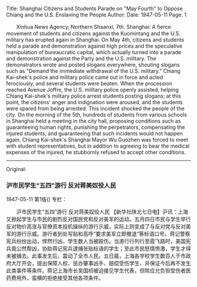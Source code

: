 Title: Shanghai Citizens and Students Parade on "May Fourth" to Oppose Chiang and the U.S. Enslaving the People
Author:
Date: 1947-05-11
Page: 1

　　Xinhua News Agency, Northern Shaanxi, 7th. Shanghai: A fierce movement of students and citizens against the Kuomintang and the U.S. military has erupted again in Shanghai. On May 4th, citizens and students held a parade and demonstration against high prices and the speculative manipulation of bureaucratic capital, which actually turned into a parade and demonstration against the Party and the U.S. military. The demonstrators wrote and posted slogans everywhere, shouting slogans such as "Demand the immediate withdrawal of the U.S. military." Chiang Kai-shek's police and military police came out in force and acted ferociously, and several students were beaten. When the procession reached Avenue Joffre, the U.S. military police openly assisted, helping Chiang Kai-shek's military police arrest students posting slogans; at this point, the citizens' anger and indignation were aroused, and the students were spared from being arrested. This incident shocked the people of the city. On the morning of the 5th, hundreds of students from various schools in Shanghai held a meeting in the city hall, proposing conditions such as guaranteeing human rights, punishing the perpetrators, compensating the injured students, and guaranteeing that such incidents would not happen again. Chiang Kai-shek's Shanghai Mayor Wu Guozhen was forced to meet with student representatives, but in addition to agreeing to bear the medical expenses of the injured, he stubbornly refused to accept other conditions.



<hr /> 

Original: 


### 沪市民学生“五四”游行  反对蒋美奴役人民

1947-05-11
第1版()
专栏：

　　沪市民学生“五四”游行
    反对蒋美奴役人民
    【新华社陕北七日电】沪讯：上海又掀起学生与市民的剧烈反对国民党和反对美军的运动。五月四日市民与学生举行反对物价高涨与官僚资本投机操纵的游行示威，实际上则变成了与反对党与反对美军的游行示威。游行者到处写贴和高呼“要求美军立即撤退”等标语口号。蒋记警察宪兵纷纷出动，悍然行凶，学生数人当被殴伤。当游行行列行至霞飞路时，美国宪兵竟公然帮凶，协助蒋记宪兵逮捕张贴标语的学生；至此市民怒情愤激，学生才得未被捕去。此事发生后，震动了全市人民。五日晨，上海各学校学生数百人于市政府大厅开会，提出保障人权、惩办肇事凶手、赔偿受伤学生、并保证今后再不发生此类事件等条件。蒋记上海市长吴国桢被迫接见学生代表，但除应允负担受伤者医药费用外，蛮横的拒绝接受其他各项条件。
